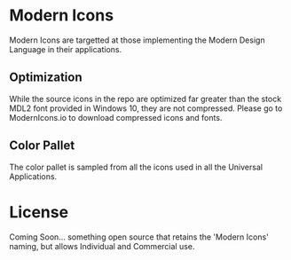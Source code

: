 # Modern Icons

Modern Icons are targetted at those implementing the Modern Design Language in their applications.

## Optimization

While the source icons in the repo are optimized far greater than the stock MDL2 font provided in Windows 10, they are not compressed. Please go to ModernIcons.io to download compressed icons and fonts.

## Color Pallet

The color pallet is sampled from all the icons used in all the Universal Applications.

# License

Coming Soon... something open source that retains the 'Modern Icons' naming, but allows Individual and Commercial use.
